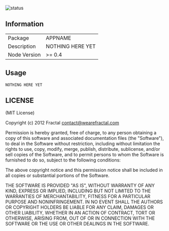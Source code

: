 ![status](https://secure.travis-ci.org/wearefractal/APPNAME.png?branch=master)

## Information

<table>
<tr> 
<td>Package</td><td>APPNAME</td>
</tr>
<tr>
<td>Description</td>
<td>NOTHING HERE YET</td>
</tr>
<tr>
<td>Node Version</td>
<td>>= 0.4</td>
</tr>
</table>

## Usage

```coffee-script
NOTHING HERE YET
```

## LICENSE

(MIT License)

Copyright (c) 2012 Fractal <contact@wearefractal.com>

Permission is hereby granted, free of charge, to any person obtaining
a copy of this software and associated documentation files (the
"Software"), to deal in the Software without restriction, including
without limitation the rights to use, copy, modify, merge, publish,
distribute, sublicense, and/or sell copies of the Software, and to
permit persons to whom the Software is furnished to do so, subject to
the following conditions:

The above copyright notice and this permission notice shall be
included in all copies or substantial portions of the Software.

THE SOFTWARE IS PROVIDED "AS IS", WITHOUT WARRANTY OF ANY KIND,
EXPRESS OR IMPLIED, INCLUDING BUT NOT LIMITED TO THE WARRANTIES OF
MERCHANTABILITY, FITNESS FOR A PARTICULAR PURPOSE AND
NONINFRINGEMENT. IN NO EVENT SHALL THE AUTHORS OR COPYRIGHT HOLDERS BE
LIABLE FOR ANY CLAIM, DAMAGES OR OTHER LIABILITY, WHETHER IN AN ACTION
OF CONTRACT, TORT OR OTHERWISE, ARISING FROM, OUT OF OR IN CONNECTION
WITH THE SOFTWARE OR THE USE OR OTHER DEALINGS IN THE SOFTWARE.
